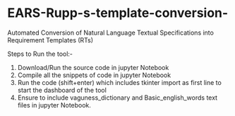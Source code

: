 # EARS-Rupp-s-template-conversion-
Automated Conversion of Natural Language Textual Specifications into Requirement Templates (RTs)

Steps to Run the tool:-
1. Download/Run the source code in jupyter Notebook
2. Compile all the snippets of code in jupyter Notebook
3. Run the code (shift+enter) which includes tkinter import as first line to start the dashboard of the tool
4. Ensure to include vaguness_dictionary and Basic_english_words text files in jupyter Notebook.
